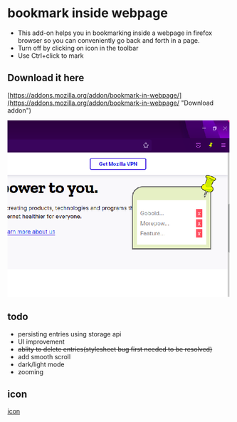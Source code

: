# bookmark inside webpage

* This add-on helps you in bookmarking inside a webpage in firefox browser so you can conveniently go back and forth in a page.
* Turn off by clicking on icon in the toolbar
* Use Ctrl+click to mark

## Download it here
[https://addons.mozilla.org/addon/bookmark-in-webpage/](https://addons.mozilla.org/addon/bookmark-in-webpage/ "Download addon")

![Screenshot of the Firefox Addon](./image.png?raw=true)

## todo
* persisting entries using storage api
* UI improvement
* ~~ablity to delete entries(stylesheet bug first needed to be resolved)~~
* add smooth scroll
* dark/light mode
* zooming

## icon 
[icon](https://maps.google.com/mapfiles/kml/pushpin/ylw-pushpin.png "an icon")

